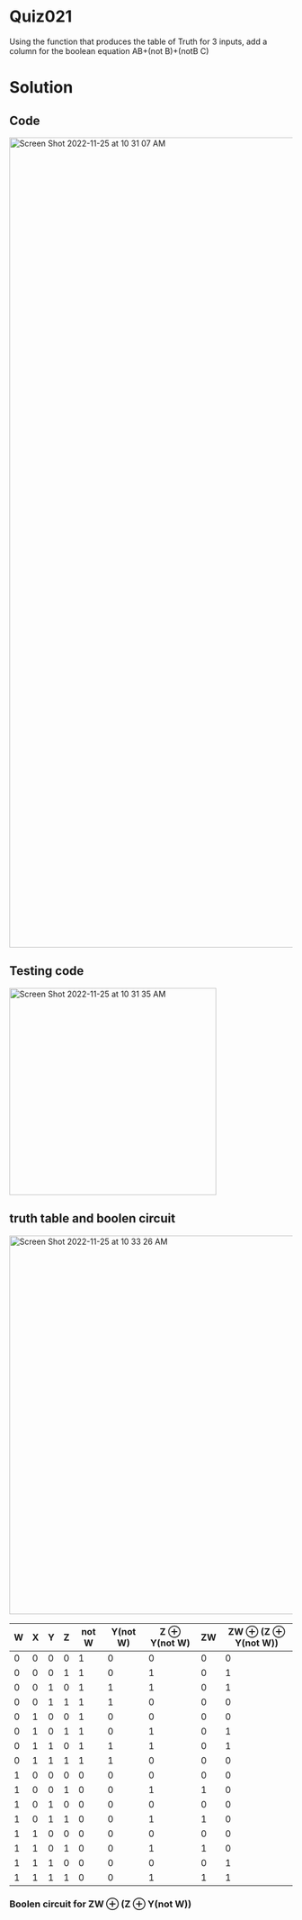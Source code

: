 # Quiz021

Using the function that produces the table of Truth for 3 inputs, add a column for the boolean equation
AB+(not B)+(notB C)

# Solution
## Code
<img width="1440" alt="Screen Shot 2022-11-25 at 10 31 07 AM" src="https://user-images.githubusercontent.com/116609563/203882737-ab47cbfd-7efb-44f2-80ff-8c6d87fee76a.png">

## Testing code 

<img width="368" alt="Screen Shot 2022-11-25 at 10 31 35 AM" src="https://user-images.githubusercontent.com/116609563/203882804-51f5a70c-88c4-4bb1-bb35-151947654fab.png">

## truth table and boolen circuit

<img width="673" alt="Screen Shot 2022-11-25 at 10 33 26 AM" src="https://user-images.githubusercontent.com/116609563/203883059-a3a48f9a-cdcb-4a27-8174-a93f648c9884.png">

| W | X | Y | Z | not W | Y(not W) | Z ⊕ Y(not W)| ZW | ZW ⊕ (Z ⊕ Y(not W)) |
|---|---|---|---|-------|----------|--------------|----|------------------------|
| 0 | 0 | 0 | 0 | 1     | 0        | 0            | 0  | 0                      |
| 0 | 0 | 0 | 1 | 1     | 0        | 1            | 0  | 1                      |
| 0 | 0 | 1 | 0 | 1     | 1        | 1            | 0  | 1                      |
| 0 | 0 | 1 | 1 | 1     | 1        | 0            | 0  | 0                      |
| 0 | 1 | 0 | 0 | 1     | 0        | 0            | 0  | 0                      |
| 0 | 1 | 0 | 1 | 1     | 0        | 1            | 0  | 1                      |
| 0 | 1 | 1 | 0 | 1     | 1        | 1            | 0  | 1                      |
| 0 | 1 | 1 | 1 | 1     | 1        | 0            | 0  | 0                      |
| 1 | 0 | 0 | 0 | 0     | 0        | 0            | 0  | 0                      |
| 1 | 0 | 0 | 1 | 0     | 0        | 1            | 1  | 0                      |
| 1 | 0 | 1 | 0 | 0     | 0        | 0            | 0  | 0                      |
| 1 | 0 | 1 | 1 | 0     | 0        | 1            | 1  | 0                      |
| 1 | 1 | 0 | 0 | 0     | 0        | 0            | 0  | 0                      |
| 1 | 1 | 0 | 1 | 0     | 0        | 1            | 1  | 0                      |
| 1 | 1 | 1 | 0 | 0     | 0        | 0            | 0  | 1                      |
| 1 | 1 | 1 | 1 | 0     | 0        | 1            | 1  | 1                      |
### Boolen circuit for ZW ⊕ (Z ⊕ Y(not W))

